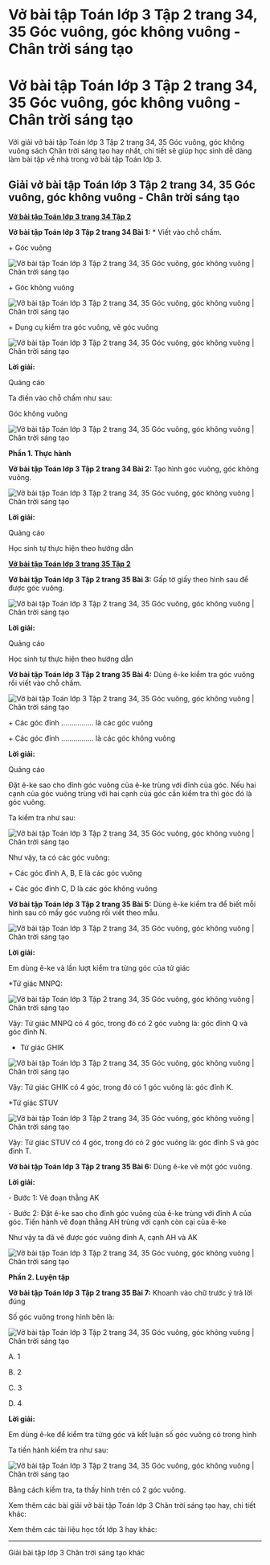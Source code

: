 # Vở bài tập Toán lớp 3 Tập 2 trang 34, 35 Góc vuông, góc không vuông - Chân trời sáng tạo

# Vở bài tập Toán lớp 3 Tập 2 trang 34, 35 Góc vuông, góc không vuông - Chân trời sáng tạo

Với giải vở bài tập Toán lớp 3 Tập 2 trang 34, 35 Góc vuông, góc không vuông sách Chân trời sáng tạo hay nhất, chi tiết sẽ giúp học sinh dễ dàng làm bài tập về nhà trong vở bài tập Toán lớp 3.

## Giải vở bài tập Toán lớp 3 Tập 2 trang 34, 35 Góc vuông, góc không vuông - Chân trời sáng tạo

[**Vở bài tập Toán lớp 3 trang 34 Tập 2**](https://vietjack.com/vbt-toan-3-ct/vbt-toan-lop-3-trang-34-tap-2.jsp)

**Vở bài tập Toán lớp 3 Tập 2 trang 34 Bài 1:** * Viết vào chỗ chấm.

\+ Góc vuông

![Vở bài tập Toán lớp 3 Tập 2 trang 34, 35 Góc vuông, góc không vuông | Chân trời sáng tạo](https://vietjack.com/vbt-toan-3-ct/images/goc-vuong-goc-khong-vuong.PNG)

\+ Góc không vuông

![Vở bài tập Toán lớp 3 Tập 2 trang 34, 35 Góc vuông, góc không vuông | Chân trời sáng tạo](https://vietjack.com/vbt-toan-3-ct/images/goc-vuong-goc-khong-vuong-1.PNG)

\+ Dụng cụ kiểm tra góc vuông, vẽ góc vuông

![Vở bài tập Toán lớp 3 Tập 2 trang 34, 35 Góc vuông, góc không vuông | Chân trời sáng tạo](https://vietjack.com/vbt-toan-3-ct/images/goc-vuong-goc-khong-vuong-2.PNG)

**Lời giải:**

Quảng cáo

Ta điền vào chỗ chấm như sau:

Góc không vuông

![Vở bài tập Toán lớp 3 Tập 2 trang 34, 35 Góc vuông, góc không vuông | Chân trời sáng tạo](https://vietjack.com/vbt-toan-3-ct/images/goc-vuong-goc-khong-vuong-3.PNG)

**Phần 1. Thực hành**

**Vở bài tập Toán lớp 3 Tập 2 trang 34 Bài 2:** Tạo hình góc vuông, góc không vuông.

![Vở bài tập Toán lớp 3 Tập 2 trang 34, 35 Góc vuông, góc không vuông | Chân trời sáng tạo](https://vietjack.com/vbt-toan-3-ct/images/goc-vuong-goc-khong-vuong-4.PNG)

**Lời giải:**

Quảng cáo

Học sinh tự thực hiện theo hướng dẫn

[**Vở bài tập Toán lớp 3 trang 35 Tập 2**](https://vietjack.com/vbt-toan-3-ct/vbt-toan-lop-3-trang-35-tap-2.jsp)

**Vở bài tập Toán lớp 3 Tập 2 trang 35 Bài 3:** Gấp tờ giấy theo hình sau để được góc vuông.

![Vở bài tập Toán lớp 3 Tập 2 trang 34, 35 Góc vuông, góc không vuông | Chân trời sáng tạo](https://vietjack.com/vbt-toan-3-ct/images/goc-vuong-goc-khong-vuong-5.PNG)

**Lời giải:**

Quảng cáo

Học sinh tự thực hiện theo hướng dẫn

**Vở bài tập Toán lớp 3 Tập 2 trang 35 Bài 4:** Dùng ê-ke kiểm tra góc vuông rồi viết vào chỗ chấm.

![Vở bài tập Toán lớp 3 Tập 2 trang 34, 35 Góc vuông, góc không vuông | Chân trời sáng tạo](https://vietjack.com/vbt-toan-3-ct/images/goc-vuong-goc-khong-vuong-6.PNG)

\+ Các góc đỉnh ……………. là các góc vuông

\+ Các góc đỉnh ……….…… là các góc không vuông

**Lời giải:**

Quảng cáo

Đặt ê-ke sao cho đỉnh góc vuông của ê-ke trùng với đỉnh của góc. Nếu hai cạnh của góc vuông trùng với hai cạnh của góc cần kiểm tra thì góc đó là góc vuông.

Ta kiểm tra như sau:

![Vở bài tập Toán lớp 3 Tập 2 trang 34, 35 Góc vuông, góc không vuông | Chân trời sáng tạo](https://vietjack.com/vbt-toan-3-ct/images/goc-vuong-goc-khong-vuong-7.PNG)

Như vậy, ta có các góc vuông:

\+ Các góc đỉnh A, B, E là các góc vuông

\+ Các góc đỉnh C, D là các góc không vuông

**Vở bài tập Toán lớp 3 Tập 2 trang 35 Bài 5:** Dùng ê-ke kiểm tra để biết mỗi hình sau có mấy góc vuông rồi viết theo mẫu.

![Vở bài tập Toán lớp 3 Tập 2 trang 34, 35 Góc vuông, góc không vuông | Chân trời sáng tạo](https://vietjack.com/vbt-toan-3-ct/images/goc-vuong-goc-khong-vuong-8.PNG)

**Lời giải:**

Em dùng ê-ke và lần lượt kiểm tra từng góc của tứ giác

*Tứ giác MNPQ:

![Vở bài tập Toán lớp 3 Tập 2 trang 34, 35 Góc vuông, góc không vuông | Chân trời sáng tạo](https://vietjack.com/vbt-toan-3-ct/images/goc-vuong-goc-khong-vuong-9.PNG)

Vậy: Tứ giác MNPQ có 4 góc, trong đó có 2 góc vuông là: góc đỉnh Q và góc đỉnh N.

* Tứ giác GHIK 

![Vở bài tập Toán lớp 3 Tập 2 trang 34, 35 Góc vuông, góc không vuông | Chân trời sáng tạo](https://vietjack.com/vbt-toan-3-ct/images/goc-vuong-goc-khong-vuong-10.PNG)

Vậy: Tứ giác GHIK có 4 góc, trong đó có 1 góc vuông là: góc đỉnh K.

*Tứ giác STUV 

![Vở bài tập Toán lớp 3 Tập 2 trang 34, 35 Góc vuông, góc không vuông | Chân trời sáng tạo](https://vietjack.com/vbt-toan-3-ct/images/goc-vuong-goc-khong-vuong-11.PNG)

Vậy: Tứ giác STUV có 4 góc, trong đó có 2 góc vuông là: góc đỉnh S và góc đỉnh T.

**Vở bài tập Toán lớp 3 Tập 2 trang 35 Bài 6:** Dùng ê-ke vẽ một góc vuông.

**Lời giải:**

\- Bước 1: Vẽ đoạn thẳng AK

\- Bước 2: Đặt ê-ke sao cho đỉnh góc vuông của ê-ke trùng với đỉnh A của góc. Tiến hành vẽ đoạn thẳng AH trùng với cạnh còn cại của ê-ke

Như vậy ta đã vẽ được góc vuông đỉnh A, cạnh AH và AK

![Vở bài tập Toán lớp 3 Tập 2 trang 34, 35 Góc vuông, góc không vuông | Chân trời sáng tạo](https://vietjack.com/vbt-toan-3-ct/images/goc-vuong-goc-khong-vuong-12.PNG)

**Phần 2. Luyện tập**

**Vở bài tập Toán lớp 3 Tập 2 trang 35 Bài 7:** Khoanh vào chữ trước ý trả lời đúng

Số góc vuông trong hình bên là:

![Vở bài tập Toán lớp 3 Tập 2 trang 34, 35 Góc vuông, góc không vuông | Chân trời sáng tạo](https://vietjack.com/vbt-toan-3-ct/images/goc-vuong-goc-khong-vuong-13.PNG)

A. 1 

B. 2

C. 3 

D. 4

**Lời giải:**

Em dùng ê-ke để kiểm tra từng góc và kết luận số góc vuông có trong hình

Ta tiến hành kiểm tra như sau:

![Vở bài tập Toán lớp 3 Tập 2 trang 34, 35 Góc vuông, góc không vuông | Chân trời sáng tạo](https://vietjack.com/vbt-toan-3-ct/images/goc-vuong-goc-khong-vuong-14.PNG)

Bằng cách kiểm tra, ta thấy hình trên có 2 góc vuông.

Xem thêm các bài giải vở bài tập Toán lớp 3 Chân trời sáng tạo hay, chi tiết khác:

Xem thêm các tài liệu học tốt lớp 3 hay khác:

* * *

Giải bài tập lớp 3 Chân trời sáng tạo khác
